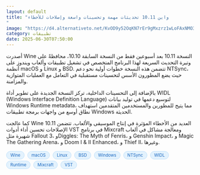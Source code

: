 ```yaml
---
layout: default
title: "واين 10.11 تحديثات مهمة وتحسينات واسعة وإصلاحات للأخطاء
"
image: "https://d4.alternativeto.net/KvOD9y52OqKN7rEr9gMxzrz1wLoFAxNMO3mBng7Mmso/rs:fill:1520:760:0/g:ce:0:0/YWJzOi8vZGlzdC9jb250ZW50LzE3NTExMDg2NzY2MDIucG5n.png"
category: تطبيقات
date: 2025-06-30T07:50:00
---
```


أصدرت Wine النسخة 10.11 بعد أسبوعين فقط من النسخة السابقة 10.10، محافظةً على وتيرة التحديث السريعة لهذا البرنامج المتخصص في تشغيل تطبيقات وألعاب ويندوز على أنظمة macOS و Linux و BSD. تتضمن هذه النسخة خطوات أولية نحو دعم NTSync، حيث يضع المطورون الأسس لتحسينات مستقبلية في التعامل مع العمليات المتوازية والمزامنة.

بالإضافة إلى التحسينات الداخلية، تركز النسخة الجديدة على تطوير أداة WIDL (Windows Interface Definition Language) لتوسيع دعمها في توليد بيانات Windows Runtime metadata، مما يتيح للمطورين والمستخدمين المتقدمين استهداف نطاق أوسع من واجهات برمجة تطبيقات Windows الحديثة.

كما عالجت Wine 10.11 العديد من الأخطاء المؤثرة في إنتاج الموسيقى والألعاب. تتضمن الإصلاحات تحسين أداء أدوات VST في برنامج Mixcraft ومعالجة مشاكل في ألعاب شهيرة مثل Fallout 3، وDiggles: The Myth of Fenris، و Genshin Impact، و Magic The Gathering Arena، و Doom I & II Enhanced، و Thief II، وغيرها.

<div style="margin-top:2px; margin-bottom:2px;"><a href="https://bidjadraft.github.io/?query=Wine" style="background:#e3f2fd; color:#1565c0; font-size:80%; border-radius:12px; padding:3px 10px; margin:2px 4px 2px 0; display:inline-block; border:1px solid #bbdefb; text-decoration:none;">Wine</a> <a href="https://bidjadraft.github.io/?query=macOS" style="background:#e3f2fd; color:#1565c0; font-size:80%; border-radius:12px; padding:3px 10px; margin:2px 4px 2px 0; display:inline-block; border:1px solid #bbdefb; text-decoration:none;">macOS</a> <a href="https://bidjadraft.github.io/?query=Linux" style="background:#e3f2fd; color:#1565c0; font-size:80%; border-radius:12px; padding:3px 10px; margin:2px 4px 2px 0; display:inline-block; border:1px solid #bbdefb; text-decoration:none;">Linux</a> <a href="https://bidjadraft.github.io/?query=BSD" style="background:#e3f2fd; color:#1565c0; font-size:80%; border-radius:12px; padding:3px 10px; margin:2px 4px 2px 0; display:inline-block; border:1px solid #bbdefb; text-decoration:none;">BSD</a> <a href="https://bidjadraft.github.io/?query=Windows" style="background:#e3f2fd; color:#1565c0; font-size:80%; border-radius:12px; padding:3px 10px; margin:2px 4px 2px 0; display:inline-block; border:1px solid #bbdefb; text-decoration:none;">Windows</a> <a href="https://bidjadraft.github.io/?query=NTSync" style="background:#e3f2fd; color:#1565c0; font-size:80%; border-radius:12px; padding:3px 10px; margin:2px 4px 2px 0; display:inline-block; border:1px solid #bbdefb; text-decoration:none;">NTSync</a> <a href="https://bidjadraft.github.io/?query=WIDL" style="background:#e3f2fd; color:#1565c0; font-size:80%; border-radius:12px; padding:3px 10px; margin:2px 4px 2px 0; display:inline-block; border:1px solid #bbdefb; text-decoration:none;">WIDL</a> <a href="https://bidjadraft.github.io/?query=Runtime" style="background:#e3f2fd; color:#1565c0; font-size:80%; border-radius:12px; padding:3px 10px; margin:2px 4px 2px 0; display:inline-block; border:1px solid #bbdefb; text-decoration:none;">Runtime</a> <a href="https://bidjadraft.github.io/?query=Mixcraft" style="background:#e3f2fd; color:#1565c0; font-size:80%; border-radius:12px; padding:3px 10px; margin:2px 4px 2px 0; display:inline-block; border:1px solid #bbdefb; text-decoration:none;">Mixcraft</a> <a href="https://bidjadraft.github.io/?query=VST" style="background:#e3f2fd; color:#1565c0; font-size:80%; border-radius:12px; padding:3px 10px; margin:2px 4px 2px 0; display:inline-block; border:1px solid #bbdefb; text-decoration:none;">VST</a></div><br><br>
